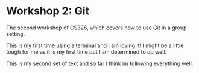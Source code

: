 # Workshop 2: Git

The second workshop of CS326, which covers how to use Git in a group setting.

This is my first time using a terminal and I am loving it! I might be a little
tough for me as it is my first time but I am determined to do well.

This is my second set of text and so far I think im following everything well.
